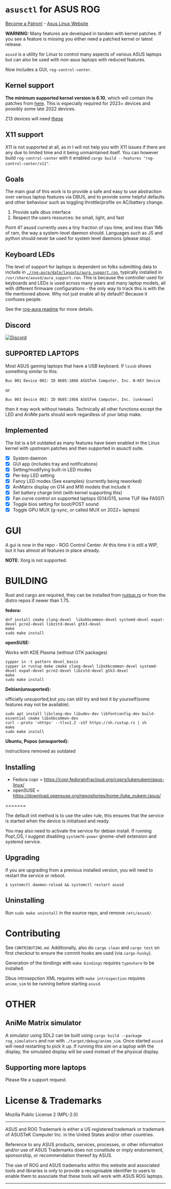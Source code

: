 # `asusctl` for ASUS ROG

[Become a Patron!](https://www.patreon.com/bePatron?u=7602281) - [Asus Linux Website](https://asus-linux.org/)

**WARNING:** Many features are developed in tandem with kernel patches. If you see a feature is missing you either need a patched kernel or latest release.

`asusd` is a utility for Linux to control many aspects of various ASUS laptops
but can also be used with non-asus laptops with reduced features.

Now includes a GUI, `rog-control-center`.

## Kernel support

**The minimum supported kernel version is 6.10**, which will contain the patches from [here](https://lore.kernel.org/platform-driver-x86/20240404001652.86207-1-luke@ljones.dev/). This is especially required for 2023+ devices and possibly some late 2022 devices.

Z13 devices will need [these](https://lore.kernel.org/linux-input/20240416090402.31057-1-luke@ljones.dev/T/#t)

## X11 support

X11 is not supported at all, as in I will not help you with X11 issues if there are any due to limited time and it being unmaintained itself. You can however build `rog-control-center` with it enabled `cargo build --features "rog-control-center/x11"`.

## Goals

The main goal of this work is to provide a safe and easy to use abstraction over various laptop features via DBUS, and to provide some helpful defaults and other behaviour such as toggling throttle/profile on AC/battery change.

1. Provide safe dbus interface
2. Respect the users resources: be small, light, and fast

Point 4? asusd currently uses a tiny fraction of cpu time, and less than 1Mb of ram, the way
a system-level daemon should. Languages such as JS and python should never be used for system level daemons (please stop).

## Keyboard LEDs

The level of support for laptops is dependent on folks submitting data to include in [`./rog-aura/data/layouts/aura_support.ron`](./rog-aura/data/layouts/aura_support.ron), typically installed in `/usr/share/asusd/aura_support.ron`. This is because the controller used for keyboards and LEDs is used across many years and many laptop models, all with different firmware configurations - the only way to track this is with the file mentioned above. Why not just enable all by default? Because it confuses people.

See the [rog-aura readme](./rog-aura/README.md) for more details.

## Discord

[![Discord](https://img.shields.io/badge/Discord-7289DA?style=for-the-badge&logo=discord&logoColor=white)](https://discord.gg/z8y99XqPb7)

## SUPPORTED LAPTOPS

Most ASUS gaming laptops that have a USB keyboard. If `lsusb` shows something similar
to this:

```
Bus 001 Device 002: ID 0b05:1866 ASUSTek Computer, Inc. N-KEY Device
```

or

```
Bus 003 Device 002: ID 0b05:19b6 ASUSTek Computer, Inc. [unknown]
```

then it may work without tweaks. Technically all other functions except the LED
and AniMe parts should work regardless of your latop make.

## Implemented

The list is a bit outdated as many features have been enabled in the Linux kernel with upstream patches and then supported in asusctl suite.

- [x] System daemon
- [x] GUI app (includes tray and notifications)
- [x] Setting/modifying built-in LED modes
- [x] Per-key LED setting
- [x] Fancy LED modes (See examples) (currently being reworked)
- [x] AniMatrix display on G14 and M16 models that include it
- [x] Set battery charge limit (with kernel supporting this)
- [x] Fan curve control on supported laptops (G14/G15, some TUF like FA507)
- [x] Toggle bios setting for boot/POST sound
- [x] Toggle GPU MUX (g-sync, or called MUX on 2022+ laptops)

# GUI

A gui is now in the repo - ROG Control Center. At this time it is still a WIP, but it has almost all features in place already.

**NOTE**: Xorg is not supported.

# BUILDING

Rust and cargo are required, they can be installed from [rustup.rs](https://rustup.rs/) or from the distro repos if newer than 1.75.

**fedora:**

    dnf install cmake clang-devel  libxkbcommon-devel systemd-devel expat-devel pcre2-devel libzstd-devel gtk3-devel
    make
    sudo make install

**openSUSE:**

Works with KDE Plasma (without GTK packages)

    zypper in -t pattern devel_basis
    zypper in rustup make cmake clang-devel libxkbcommon-devel systemd-devel expat-devel pcre2-devel libzstd-devel gtk3-devel
    make
    sudo make install

**Debian(unsuported):**

officially unsuported,but you can still try and test it by yourself(some features may not be available).

    sudo apt install libclang-dev libudev-dev libfontconfig-dev build-essential cmake libxkbcommon-dev
    curl --proto '=https' --tlsv1.2 -sSf https://sh.rustup.rs | sh
    make
    sudo make install

**Ubuntu, Popos (unsuported):**

instructions removed as outdated

## Installing

- Fedora copr = https://copr.fedorainfracloud.org/coprs/lukenukem/asus-linux/
- openSUSE = https://download.opensuse.org/repositories/home:/luke_nukem:/asus/

=======

The default init method is to use the udev rule, this ensures that the service is
started when the device is initialised and ready.

You may also need to activate the service for debian install. If running Pop!\_OS, I suggest disabling `system76-power` gnome-shell extension and systemd service.

## Upgrading

If you are upgrading from a previous installed version, you will need to restart the service or reboot.

```
$ systemctl daemon-reload && systemctl restart asusd
```

## Uninstalling

Run `sudo make uninstall` in the source repo, and remove `/etc/asusd/`.

# Contributing

See `CONTRIBUTING.md`. Additionally, also do `cargo clean` and `cargo test` on first checkout to ensure the commit hooks are used (via `cargo-husky`).

Generation of the bindings with `make bindings` requires `typeshare` to be installed.

Dbus introsepction XML requires with `make introspection` requires `anime_sim` to be running before starting `asusd`.

# OTHER

## AniMe Matrix simulator

A simulator using SDL2 can be built using `cargo build --package rog_simulators` and run with `./target/debug/anime_sim`. Once started `asusd` will need restarting to pick it up. If running this sim on a laptop _with_ the display, the simulated display will be used instead of the physical display.

## Supporting more laptops

Please file a support request.

# License & Trademarks

Mozilla Public License 2 (MPL-2.0)

---

ASUS and ROG Trademark is either a US registered trademark or trademark of ASUSTeK Computer Inc. in the United States and/or other countries.

Reference to any ASUS products, services, processes, or other information and/or use of ASUS Trademarks does not constitute or imply endorsement, sponsorship, or recommendation thereof by ASUS.

The use of ROG and ASUS trademarks within this website and associated tools and libraries is only to provide a recognisable identifier to users to enable them to associate that these tools will work with ASUS ROG laptops.

---

